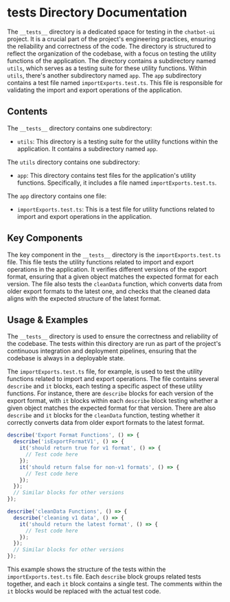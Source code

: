 
# **tests** Directory Documentation

The `__tests__` directory is a dedicated space for testing in the `chatbot-ui` project. It is a crucial part of the project's engineering practices, ensuring the reliability and correctness of the code. The directory is structured to reflect the organization of the codebase, with a focus on testing the utility functions of the application. The directory contains a subdirectory named `utils`, which serves as a testing suite for these utility functions. Within `utils`, there's another subdirectory named `app`. The `app` subdirectory contains a test file named `importExports.test.ts`. This file is responsible for validating the import and export operations of the application.

## Contents

The `__tests__` directory contains one subdirectory:

- `utils`: This directory is a testing suite for the utility functions within the application. It contains a subdirectory named `app`.

The `utils` directory contains one subdirectory:

- `app`: This directory contains test files for the application's utility functions. Specifically, it includes a file named `importExports.test.ts`.

The `app` directory contains one file:

- `importExports.test.ts`: This is a test file for utility functions related to import and export operations in the application.

## Key Components

The key component in the `__tests__` directory is the `importExports.test.ts` file. This file tests the utility functions related to import and export operations in the application. It verifies different versions of the export format, ensuring that a given object matches the expected format for each version. The file also tests the `cleanData` function, which converts data from older export formats to the latest one, and checks that the cleaned data aligns with the expected structure of the latest format.

## Usage & Examples

The `__tests__` directory is used to ensure the correctness and reliability of the codebase. The tests within this directory are run as part of the project's continuous integration and deployment pipelines, ensuring that the codebase is always in a deployable state.

The `importExports.test.ts` file, for example, is used to test the utility functions related to import and export operations. The file contains several `describe` and `it` blocks, each testing a specific aspect of these utility functions. For instance, there are `describe` blocks for each version of the export format, with `it` blocks within each `describe` block testing whether a given object matches the expected format for that version. There are also `describe` and `it` blocks for the `cleanData` function, testing whether it correctly converts data from older export formats to the latest format.

```typescript
describe('Export Format Functions', () => {
  describe('isExportFormatV1', () => {
    it('should return true for v1 format', () => {
      // Test code here
    });
    it('should return false for non-v1 formats', () => {
      // Test code here
    });
  });
  // Similar blocks for other versions
});

describe('cleanData Functions', () => {
  describe('cleaning v1 data', () => {
    it('should return the latest format', () => {
      // Test code here
    });
  });
  // Similar blocks for other versions
});
```

This example shows the structure of the tests within the `importExports.test.ts` file. Each `describe` block groups related tests together, and each `it` block contains a single test. The comments within the `it` blocks would be replaced with the actual test code.
